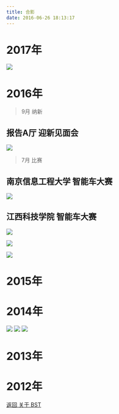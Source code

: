 ```yaml
---
title: 合影
date: 2016-06-26 18:13:17
---
```

# 2017年

![](http://og9nrsw1n.bkt.clouddn.com/groupphoto_170405.JPG)

# 2016年

> 9月 纳新
 
## 报告A厅 迎新见面会

![](http://og9nrsw1n.bkt.clouddn.com/groupphoto_160920.jpeg)

> 7月 比赛

## 南京信息工程大学 智能车大赛

![](http://og9nrsw1n.bkt.clouddn.com/groupphoto_160720.jpeg)

## 江西科技学院 智能车大赛

![](http://og9nrsw1n.bkt.clouddn.com/groupphoto_160718.jpeg)

![](http://og9nrsw1n.bkt.clouddn.com/groupphoto_160625.JPG)

![](http://og9nrsw1n.bkt.clouddn.com/groupphoto_160425.jpg)

# 2015年

# 2014年
![](http://og9nrsw1n.bkt.clouddn.com/groupphoto_2014_1.jpg)
![](http://og9nrsw1n.bkt.clouddn.com/groupphoto_2014_2.jpg)
![](http://og9nrsw1n.bkt.clouddn.com/groupphoto_2014_3.jpg)
# 2013年

# 2012年
[返回 关于 BST](../)